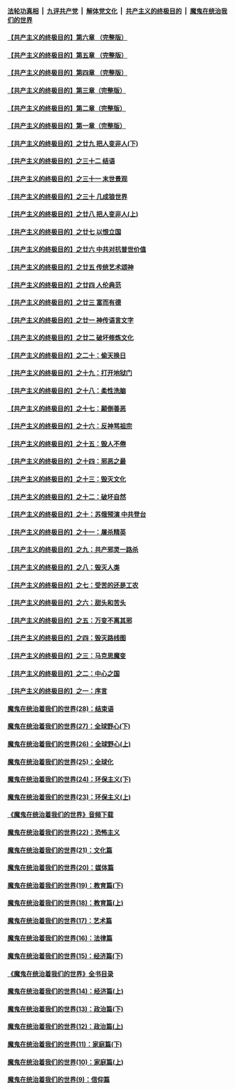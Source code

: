 ####  [法轮功真相](../../../../basic/blob/master/README.md?t=05250531) &nbsp;|&nbsp; [九评共产党](../../../../9ping.md/blob/master/README.md?t=05250531) &nbsp;|&nbsp; [解体党文化](../../../../jtdwh.md/blob/master/README.md?t=05250531)  &nbsp;|&nbsp; [共产主义的终极目的](../../../../gczydzjmd.md/blob/master/README.md?t=05250531) &nbsp;|&nbsp; [魔鬼在统治我们的世界](../../../../mgztzwmdsj.md/blob/master/README.md?t=05250531) 

#### [【共产主义的终极目的】第六章 （完整版）](../pages/nsc422/n11428913.md?t=05250531) 

#### [【共产主义的终极目的】第五章 （完整版）](../pages/nsc422/n11428912.md?t=05250531) 

#### [【共产主义的终极目的】第四章 （完整版）](../pages/nsc422/n11428907.md?t=05250531) 

#### [【共产主义的终极目的】第三章（完整版）](../pages/nsc422/n11428848.md?t=05250531) 

#### [【共产主义的终极目的】第二章（完整版）](../pages/nsc422/n11428831.md?t=05250531) 

#### [【共产主义的终极目的】第一章（完整版）](../pages/nsc422/n11417651.md?t=05250531) 

#### [【共产主义的终极目的】之廿九 把人变非人(下)](../pages/nsc422/n11344140.md?t=05250531) 

#### [【共产主义的终极目的】之三十二 结语](../pages/nsc422/n11360535.md?t=05250531) 

#### [【共产主义的终极目的】之三十一 末世景观](../pages/nsc422/n11351129.md?t=05250531) 

#### [【共产主义的终极目的】之三十 几成狼世界](../pages/nsc422/n11348280.md?t=05250531) 

#### [【共产主义的终极目的】之廿八 把人变非人(上)](../pages/nsc422/n11340492.md?t=05250531) 

#### [【共产主义的终极目的】之廿七 以恨立国](../pages/nsc422/n11336944.md?t=05250531) 

#### [【共产主义的终极目的】之廿六 中共对抗普世价值](../pages/nsc422/n11324785.md?t=05250531) 

#### [【共产主义的终极目的】之廿五 传统艺术颂神](../pages/nsc422/n11296396.md?t=05250531) 

#### [【共产主义的终极目的】之廿四 人伦典范](../pages/nsc422/n11296397.md?t=05250531) 

#### [【共产主义的终极目的】之廿三 富而有德](../pages/nsc422/n11283598.md?t=05250531) 

#### [【共产主义的终极目的】之廿一 神传语言文字](../pages/nsc422/n11263265.md?t=05250531) 

#### [【共产主义的终极目的】之廿二 破坏修炼文化](../pages/nsc422/n11245728.md?t=05250531) 

#### [【共产主义的终极目的】之二十：偷天换日](../pages/nsc422/n11238846.md?t=05250531) 

#### [【共产主义的终极目的】之十九：打开地狱门](../pages/nsc422/n11206376.md?t=05250531) 

#### [【共产主义的终极目的】之十八：柔性洗脑](../pages/nsc422/n11199994.md?t=05250531) 

#### [【共产主义的终极目的】之十七：颠倒善恶](../pages/nsc422/n11179782.md?t=05250531) 

#### [【共产主义的终极目的】之十六：反神骂祖宗](../pages/nsc422/n11166798.md?t=05250531) 

#### [【共产主义的终极目的】之十五：毁人不倦](../pages/nsc422/n11166792.md?t=05250531) 

#### [【共产主义的终极目的】之十四：邪恶之最](../pages/nsc422/n11150249.md?t=05250531) 

#### [【共产主义的终极目的】之十三：毁灭文化](../pages/nsc422/n11135227.md?t=05250531) 

#### [【共产主义的终极目的】之十二：破坏自然](../pages/nsc422/n11135214.md?t=05250531) 

#### [【共产主义的终极目的】之十：苏俄预演 中共登台](../pages/nsc422/n11118424.md?t=05250531) 

#### [【共产主义的终极目的】之十一：屠杀精英](../pages/nsc422/n11118442.md?t=05250531) 

#### [【共产主义的终极目的】之九：共产邪灵一路杀](../pages/nsc422/n11114139.md?t=05250531) 

#### [【共产主义的终极目的】之八：毁灭人类](../pages/nsc422/n11108503.md?t=05250531) 

#### [【共产主义的终极目的】之七：受苦的还是工农](../pages/nsc422/n11101809.md?t=05250531) 

#### [【共产主义的终极目的】之六：甜头和苦头](../pages/nsc422/n11096971.md?t=05250531) 

#### [【共产主义的终极目的】之五：万变不离其邪](../pages/nsc422/n11091285.md?t=05250531) 

#### [【共产主义的终极目的】之四：毁灭路线图](../pages/nsc422/n11086284.md?t=05250531) 

#### [【共产主义的终极目的】之三：马克思魔变](../pages/nsc422/n11061941.md?t=05250531) 

#### [【共产主义的终极目的】之二：中心之国](../pages/nsc422/n11047728.md?t=05250531) 

#### [【共产主义的终极目的】之一：序言](../pages/nsc422/n11086077.md?t=05250531) 

#### [魔鬼在统治着我们的世界(28)：结束语](../pages/nsc422/n10936246.md?t=05250531) 

#### [魔鬼在统治着我们的世界(27)：全球野心(下)](../pages/nsc422/n10928319.md?t=05250531) 

#### [魔鬼在统治着我们的世界(26)：全球野心(上)](../pages/nsc422/n10900318.md?t=05250531) 

#### [魔鬼在统治着我们的世界(25)：全球化](../pages/nsc422/n10788205.md?t=05250531) 

#### [魔鬼在统治着我们的世界(24)：环保主义(下)](../pages/nsc422/n10695307.md?t=05250531) 

#### [魔鬼在统治着我们的世界(23)：环保主义(上)](../pages/nsc422/n10688613.md?t=05250531) 

#### [《魔鬼在统治着我们的世界》音频下载](../pages/nsc422/n10635553.md?t=05250531) 

#### [魔鬼在统治着我们的世界(22)：恐怖主义](../pages/nsc422/n10614727.md?t=05250531) 

#### [魔鬼在统治着我们的世界(21)：文化篇](../pages/nsc422/n10597706.md?t=05250531) 

#### [魔鬼在统治着我们的世界(20)：媒体篇](../pages/nsc422/n10586579.md?t=05250531) 

#### [魔鬼在统治着我们的世界(19)：教育篇(下)](../pages/nsc422/n10564808.md?t=05250531) 

#### [魔鬼在统治着我们的世界(18)：教育篇(上)](../pages/nsc422/n10526970.md?t=05250531) 

#### [魔鬼在统治着我们的世界(17)：艺术篇](../pages/nsc422/n10499093.md?t=05250531) 

#### [魔鬼在统治着我们的世界(16)：法律篇](../pages/nsc422/n10485969.md?t=05250531) 

#### [魔鬼在统治着我们的世界(15)：经济篇(下)](../pages/nsc422/n10469975.md?t=05250531) 

#### [《魔鬼在统治着我们的世界》全书目录](../pages/nsc422/n10464261.md?t=05250531) 

#### [魔鬼在统治着我们的世界(14)：经济篇(上)](../pages/nsc422/n10457370.md?t=05250531) 

#### [魔鬼在统治着我们的世界(13)：政治篇(下)](../pages/nsc422/n10448270.md?t=05250531) 

#### [魔鬼在统治着我们的世界(12)：政治篇(上)](../pages/nsc422/n10444576.md?t=05250531) 

#### [魔鬼在统治着我们的世界(11)：家庭篇(下)](../pages/nsc422/n10440961.md?t=05250531) 

#### [魔鬼在统治着我们的世界(10)：家庭篇(上)](../pages/nsc422/n10435448.md?t=05250531) 

#### [魔鬼在统治着我们的世界(9)：信仰篇](../pages/nsc422/n10432159.md?t=05250531) 

